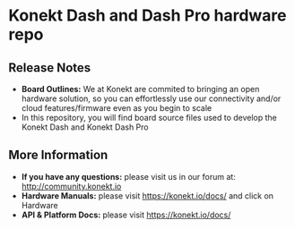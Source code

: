 # Konekt Dash and Dash Pro hardware repo

## Release Notes
- **Board Outlines:** We at Konekt are commited to bringing an open hardware solution, so you can effortlessly use our connectivity and/or cloud features/firmware even as you begin to scale
- In this repository, you will find board source files used to develop the Konekt Dash and Konekt Dash Pro

## More Information
- **If you have any questions:** please visit us in our forum at: http://community.konekt.io
- **Hardware Manuals:** please visit https://konekt.io/docs/ and click on Hardware
- **API & Platform Docs:** please visit https://konekt.io/docs/

